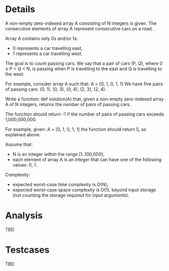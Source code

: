 # Details

A non-empty zero-indexed array A consisting of N integers is given. The consecutive elements of array A represent consecutive cars on a road.

Array A contains only 0s and/or 1s:
 * 0 represents a car travelling east,
 * 1 represents a car travelling west.

The goal is to count passing cars. We say that a pair of cars (P, Q), where 0 ≤ P < Q < N, is passing when P is travelling to the east and Q is travelling to the west.

For example, consider array A such that:
  A = [0, 1, 0, 1, 1]
We have five pairs of passing cars: (0, 1), (0, 3), (0, 4), (2, 3), (2, 4).

Write a function:
  def solution(A)
that, given a non-empty zero-indexed array A of N integers, returns the number of pairs of passing cars.

The function should return -1 if the number of pairs of passing cars exceeds 1,000,000,000.

For example, given:
  A = [0, 1, 0, 1, 1]
the function should return 5, as explained above.

Assume that:
 * N is an integer within the range [1..100,000];
 * each element of array A is an integer that can have one of the following values: 0, 1.

Complexity:
 * expected worst-case time complexity is O(N);
 * expected worst-case space complexity is O(1), beyond input storage (not counting the storage required for input arguments).

# Analysis

TBD

# Testcases

TBD

